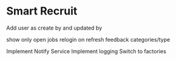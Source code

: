 # Smart Recruit

Add user as create by and updated by

show only open jobs
relogin on refresh
feedback categories/type


Implement Notify Service
Implement logging
Switch to factories